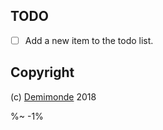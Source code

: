 ## TODO

- [ ] Add a new item to the todo list.

## Copyright

(c) [Demimonde][1] 2018

[1]: https://demimonde.app

%~ -1%